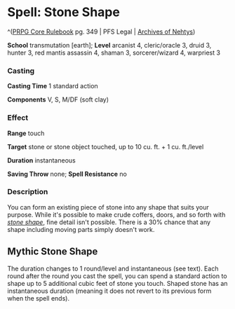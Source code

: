 # Spell: Stone Shape

^([PRPG Core Rulebook][ss-stone-shape] pg. 349 | PFS Legal | [Archives of Nehtys][sn-stone-shape])

**School** transmutation [earth]; **Level** arcanist 4, cleric/oracle 3, druid 3, hunter 3, red mantis assassin 4, shaman 3, sorcerer/wizard 4, warpriest 3

### Casting

**Casting Time** 1 standard action  

**Components** V, S, M/DF (soft clay)

### Effect

**Range** touch  

**Target** stone or stone object touched, up to 10 cu. ft. + 1 cu. ft./level  

**Duration** instantaneous  

**Saving Throw** none; **Spell Resistance** no

### Description

You can form an existing piece of stone into any shape that suits your purpose. While it's possible to make crude coffers, doors, and so forth with _[stone shape]_, fine detail isn't possible. There is a 30% chance that any shape including moving parts simply doesn't work.

## Mythic Stone Shape

The duration changes to 1 round/level and instantaneous (see text). Each round after the round you cast the spell, you can spend a standard action to shape up to 5 additional cubic feet of stone you touch. Shaped stone has an instantaneous duration (meaning it does not revert to its previous form when the spell ends).

[ss-stone-shape]: http://paizo.com/pathfinderRPG/v57
[sn-stone-shape]: http://www.archivesofnethys.com/SpellDisplay.aspx?ItemName=Stone%20Shape
[stone shape]: http://www.archivesofnethys.com/SpellDisplay.aspx?ItemName=stone%20shape